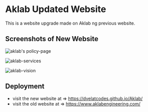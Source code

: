# Aklab Updated Website

This is a website upgrade made on Aklab ng previous website.

## Screenshots of New Website

![aklab's policy-page](https://github.com/dvelatcodes/Aklab/assets/100165811/51b3d099-cee4-480a-87e5-cd042f8bbacb)

![aklab-services](https://github.com/dvelatcodes/Aklab/assets/100165811/7d9de2dd-b4f5-46f3-b401-1d5a0d1fdb4d)

![aklab-vision](https://github.com/dvelatcodes/Aklab/assets/100165811/55e06070-e8ad-470c-a8da-b738d56e75f6)



## Deployment

- visit the new website at => https://dvelatcodes.github.io/Aklab/
- visit the old website at => https://www.aklabengineering.com/
